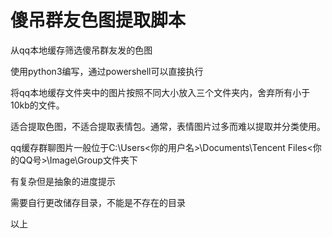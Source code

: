 # 傻吊群友色图提取脚本
从qq本地缓存筛选傻吊群友发的色图

使用python3编写，通过powershell可以直接执行

将qq本地缓存文件夹中的图片按照不同大小放入三个文件夹内，舍弃所有小于10kb的文件。

适合提取色图，不适合提取表情包。通常，表情图片过多而难以提取并分类使用。

qq缓存群聊图片一般位于C:\Users\<你的用户名>\Documents\Tencent Files\<你的QQ号>\Image\Group文件夹下

有复杂但是抽象的进度提示

需要自行更改储存目录，不能是不存在的目录

以上
